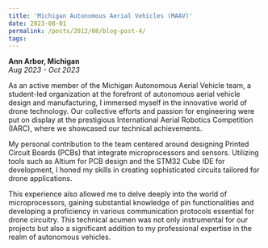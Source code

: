 ```yaml
---
title: 'Michigan Autonomous Aerial Vehicles (MAAV)'
date: 2023-08-01
permalink: /posts/2012/08/blog-post-4/
tags:
---
```


<b>Ann Arbor, Michigan</b><br><i>Aug 2023 - Oct 2023</i>

As an active member of the Michigan Autonomous Aerial Vehicle team, a student-led organization at the forefront of autonomous aerial vehicle design and manufacturing, I immersed myself in the innovative world of drone technology. Our collective efforts and passion for engineering were put on display at the prestigious International Aerial Robotics Competition (IARC), where we showcased our technical achievements.

My personal contribution to the team centered around designing Printed Circuit Boards (PCBs) that integrate microprocessors and sensors. Utilizing tools such as Altium for PCB design and the STM32 Cube IDE for development, I honed my skills in creating sophisticated circuits tailored for drone applications.

This experience also allowed me to delve deeply into the world of microprocessors, gaining substantial knowledge of pin functionalities and developing a proficiency in various communication protocols essential for drone circuitry. This technical acumen was not only instrumental for our projects but also a significant addition to my professional expertise in the realm of autonomous vehicles.

